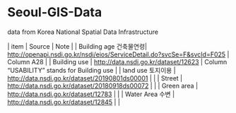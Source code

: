 # Seoul-GIS-Data
data from Korea National Spatial Data Infrastructure 

| item | Source | Note |
| Building age 건축물연령| http://openapi.nsdi.go.kr/nsdi/eios/ServiceDetail.do?svcSe=F&svcId=F025 | Column A28 |
| Building use | http://data.nsdi.go.kr/dataset/12623 | Column “USABILITY” stands for Building use |
| land use 토지이용 | http://data.nsdi.go.kr/dataset/20190801ds00001 |  |
| Street | http://data.nsdi.go.kr/dataset/20180918ds00072 |  |
| Green area | http://data.nsdi.go.kr/dataset/12783 |  |
| Water Area 수변 | http://data.nsdi.go.kr/dataset/12845 |  |
